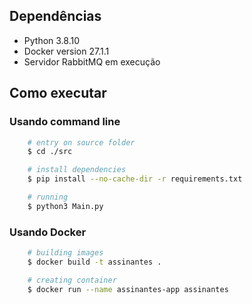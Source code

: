 ## Dependências

-   Python 3.8.10
-   Docker version 27.1.1
-   Servidor RabbitMQ em execução

## Como executar

### Usando command line

```bash
    # entry on source folder
    $ cd ./src

    # install dependencies
    $ pip install --no-cache-dir -r requirements.txt

    # running
    $ python3 Main.py
```

### Usando Docker

```bash
    # building images
    $ docker build -t assinantes .

    # creating container
    $ docker run --name assinantes-app assinantes
```
